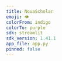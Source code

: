 ```yaml
---
title: NovaScholar
emoji: 👁
colorFrom: indigo
colorTo: purple
sdk: streamlit
sdk_version: 1.41.1
app_file: app.py
pinned: false
---
```

